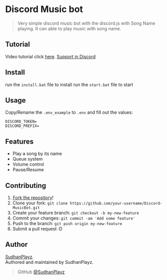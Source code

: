 # Discord Music bot
> Very simple discord music bot with the discord.js with Song Name playing. It can able to play music with song name.

## Tutorial

Video tutorial click [here](https://youtu.be/wWVXN4mIgz8). [Support in Discord](https://sudhanplayz.live/discord)

## Install

run the ``install.bat`` file to install
run the ``start.bat`` file to start

## Usage

Copy/Rename the `.env_example` to `.env` and fill out the values:

```
DISCORD_TOKEN=
DISCORD_PREFIX=
```

## Features

* Play a song by its name
* Queue system
* Volume control
* Pause/Resume

## Contributing

1. [Fork the repository](https://github.com/SudhanPlayz/Discord-MusicBot/fork)!
2. Clone your fork: `git clone https://github.com/your-username/Discord-MusicBot.git`
3. Create your feature branch: `git checkout -b my-new-feature`
4. Commit your changes: `git commit -am 'Add some feature'`
5. Push to the branch: `git push origin my-new-feature`
6. Submit a pull request :D

## Author

[SudhanPlayz](https://github.com/SudhanPlayz).  
Authored and maintained by SudhanPlayz.

> GitHub [@SudhanPlayz](https://github.com/SudhanPlayz)
